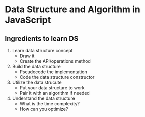 # Data Structure and Algorithm in JavaScript

## Ingredients to learn DS
1. Learn data structure concept
   - Draw it
   - Create the API/operations method
2. Build the data structure
   - Pseudocode the implementation
   - Code the data structure constructor
3. Utilize the data strucute
   - Put your data structure to work
   - Pair it with an algorithm if needed
4. Understand the data structure
   - What is the time complexity?
   - How can you optimize?